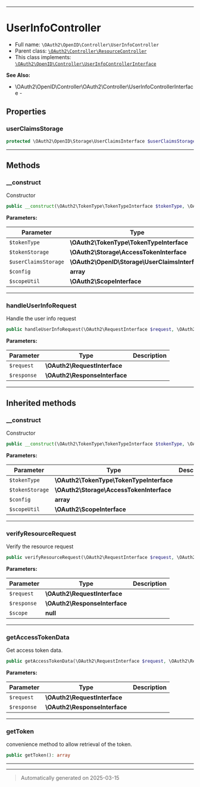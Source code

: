 ***

# UserInfoController





* Full name: `\OAuth2\OpenID\Controller\UserInfoController`
* Parent class: [`\OAuth2\Controller\ResourceController`](../../Controller/ResourceController.md)
* This class implements:
[`\OAuth2\OpenID\Controller\UserInfoControllerInterface`](./UserInfoControllerInterface.md)

**See Also:**

* \OAuth2\OpenID\Controller\OAuth2\Controller\UserInfoControllerInterface - 



## Properties


### userClaimsStorage



```php
protected \OAuth2\OpenID\Storage\UserClaimsInterface $userClaimsStorage
```






***

## Methods


### __construct

Constructor

```php
public __construct(\OAuth2\TokenType\TokenTypeInterface $tokenType, \OAuth2\Storage\AccessTokenInterface $tokenStorage, \OAuth2\OpenID\Storage\UserClaimsInterface $userClaimsStorage, array $config = array(), \OAuth2\ScopeInterface $scopeUtil = null): mixed
```








**Parameters:**

| Parameter | Type | Description |
|-----------|------|-------------|
| `$tokenType` | **\OAuth2\TokenType\TokenTypeInterface** |  |
| `$tokenStorage` | **\OAuth2\Storage\AccessTokenInterface** |  |
| `$userClaimsStorage` | **\OAuth2\OpenID\Storage\UserClaimsInterface** |  |
| `$config` | **array** |  |
| `$scopeUtil` | **\OAuth2\ScopeInterface** |  |





***

### handleUserInfoRequest

Handle the user info request

```php
public handleUserInfoRequest(\OAuth2\RequestInterface $request, \OAuth2\ResponseInterface $response): void
```








**Parameters:**

| Parameter | Type | Description |
|-----------|------|-------------|
| `$request` | **\OAuth2\RequestInterface** |  |
| `$response` | **\OAuth2\ResponseInterface** |  |





***


## Inherited methods


### __construct

Constructor

```php
public __construct(\OAuth2\TokenType\TokenTypeInterface $tokenType, \OAuth2\Storage\AccessTokenInterface $tokenStorage, array $config = array(), \OAuth2\ScopeInterface $scopeUtil = null): mixed
```








**Parameters:**

| Parameter | Type | Description |
|-----------|------|-------------|
| `$tokenType` | **\OAuth2\TokenType\TokenTypeInterface** |  |
| `$tokenStorage` | **\OAuth2\Storage\AccessTokenInterface** |  |
| `$config` | **array** |  |
| `$scopeUtil` | **\OAuth2\ScopeInterface** |  |





***

### verifyResourceRequest

Verify the resource request

```php
public verifyResourceRequest(\OAuth2\RequestInterface $request, \OAuth2\ResponseInterface $response, null $scope = null): bool
```








**Parameters:**

| Parameter | Type | Description |
|-----------|------|-------------|
| `$request` | **\OAuth2\RequestInterface** |  |
| `$response` | **\OAuth2\ResponseInterface** |  |
| `$scope` | **null** |  |





***

### getAccessTokenData

Get access token data.

```php
public getAccessTokenData(\OAuth2\RequestInterface $request, \OAuth2\ResponseInterface $response): array|null
```








**Parameters:**

| Parameter | Type | Description |
|-----------|------|-------------|
| `$request` | **\OAuth2\RequestInterface** |  |
| `$response` | **\OAuth2\ResponseInterface** |  |





***

### getToken

convenience method to allow retrieval of the token.

```php
public getToken(): array
```












***


***
> Automatically generated on 2025-03-15
